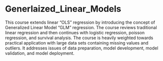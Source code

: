 # Generlaized_Linear_Models

This course extends linear “OLS” regression by introducing the concept of Generalized Linear Model “GLM” regression. 
The course reviews traditional linear regression and then continues with logistic regression, poisson regression, and survival analysis. 
The course is heavily weighted towards practical application with large data sets containing missing values and outliers. 
It addresses issues of data preparation, model development, model validation, and model deployment.
